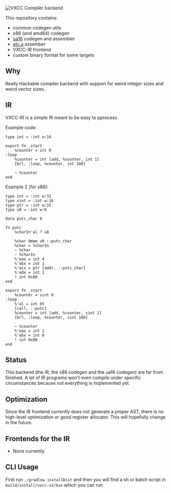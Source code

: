 ![VXCC](https://github.com/alex-s168/vxcc-v2/assets/63254202/2e307a1d-9cfb-421f-bdca-a6c00ad65a06)
Compiler backend

This repository contains:
- common codegen utils
- x86 (and amd64) codegen
- [ua16](https://github.com/alex-s168/ua16) codegen and assembler
- [etc.a](https://github.com/ETC-A/etca-spec) assember
- VXCC-IR frontend
- custom binary format for some targets

## Why
Really Hackable compiler backend with support for weird integer sizes and weird vector sizes.

## IR
VXCC-IR is a simple IR meant to be easy to pprocess.

Example code:
```
type int = :int w:16

export fn _start
    %counter = int 0
:loop
    %counter = int [add, %counter, int 1]
    [brl, :loop, %counter, int 100]
    
    ~ %counter
end
```
Example 2 (for x86):
```
type int = :int w:32
type sint = :int w:16
type ptr = :int w:32
type u8 = :int w:8

data putc_char 0

fn putc
    %charIn'al ? u8

    %char @mem u8 ::putc_char
    %char = %charIn
    ~ %char
    ~ %charIn
    %'eax = int 4
    %'ebx = int 1
    %'ecx = ptr [addr, ::putc_char]
    %'edx = int 1
    ! int 0x80
end

export fn _start
    %counter = sint 0
:loop
    %'al = int 65
    [call, ::putc]
    %counter = int [add, %counter, sint 1]
    [brl, :loop, %counter, sint 100]
    
    ~ %counter
    %'eax = int 1
    %'ebx = int 0
    ! int 0x80
end
```

## Status
This backend (the IR, the x86 codegen and the ua16 codegen) are far from finished.
A lot of IR programs won't even compile under specific circumstances
because not everything is implemented yet.

## Optimization
Since the IR frontend currently does not generate a proper AST,
there is no high-level optimization or good register allocator.
This will hopefully change in the future.

## Frontends for the IR
- None currently

## CLI Usage
First run `./gradlew installDist`
and then you will find a sh or batch script in `build/install/vxcc-v2/bin` which you can run
